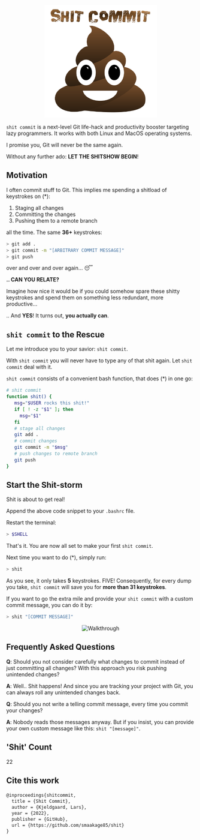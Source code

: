<p align="center">
<img src="logo.png" alt="Shit Commit" width="300"/>
</p>

`shit commit` is a next-level Git life-hack and productivity booster targeting lazy programmers. It works with both Linux and MacOS operating systems.

I promise you, Git will never be the same again.

Without any further ado: **LET THE SHITSHOW BEGIN**! 

## Motivation

I often commit stuff to Git. This implies me spending a shitload of keystrokes on (*): 

1. Staging all changes
2. Committing the changes
3. Pushing them to a remote branch

all the time. The same **36+** keystrokes:

```bash
> git add . 
> git commit -m "[ARBITRARY COMMIT MESSAGE]"
> git push
```

over and over and over again... 😴

**.. CAN YOU RELATE?**

Imagine how nice it would be if you could somehow spare these shitty keystrokes and spend them on something less redundant, more productive...

.. And **YES**! It turns out, **you actually can**.

## `shit commit` to the Rescue

Let me introduce you to your savior: `shit commit`. 

With `shit commit` you will never have to type any of that shit again. Let `shit commit` deal with it.

`shit commit` consists of a convenient bash function, that does (*) in one go: 

```bash
# shit commit
function shit() {
   msg="$USER rocks this shit!"
   if [ ! -z "$1" ]; then
     msg="$1"
   fi
   # stage all changes
   git add .
   # commit changes
   git commit -m "$msg"
   # push changes to remote branch
   git push
}
```

## Start the Shit-storm

Shit is about to get real!

Append the above code snippet to your `.bashrc` file.

Restart the terminal:

```bash
> $SHELL
```

That's it. You are now all set to make your first `shit commit`.

Next time you want to do (*), simply run:

```bash
> shit
```

As you see, it only takes **5** keystrokes. FIVE! Consequently, for every dump you take, `shit commit` will save you for **more than 31 keystrokes**.

If you want to go the extra mile and provide your `shit commit` with a custom commit message, you can do it by:

```bash
> shit "[COMMIT MESSAGE]"
```

<p align="center">
<img src="shit.gif" alt="Walkthrough"/>
</p>

## Frequently Asked Questions

**Q**: Should you not consider carefully what changes to commit instead of just committing all changes? With this approach you risk pushing unintended changes?

**A**: Well.. Shit happens! And since you are tracking your project with Git, you can always roll any unintended changes back.

**Q**: Should you not write a telling commit message, every time you commit your changes?

**A**: Nobody reads those messages anyway. But if you insist, you can provide your own custom message like this: `shit "[message]"`. 

## 'Shit' Count
22

## Cite this work

```
@inproceedings{shitcommit,
  title = {Shit Commit},
  author = {Kjeldgaard, Lars},
  year = {2022},
  publisher = {GitHub},
  url = {https://github.com/smaakage85/shit}
}
```